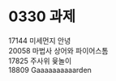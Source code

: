<h1>0330 과제</h1>
<a href="https://www.acmicpc.net/problem/17144" style="text-decoration-line: none;">17144 </a>
미세먼지 안녕
<br>
<a href="https://www.acmicpc.net/problem/20058" style="text-decoration-line: none;">20058 </a>
마법사 상어와 파이어스톰
<br>
<a href="https://www.acmicpc.net/problem/17825" style="text-decoration-line: none;">17825 </a>
주사위 윷놀이
<br>
<a href="https://www.acmicpc.net/problem/18809" style="text-decoration-line: none;">18809 </a>
Gaaaaaaaaaarden
